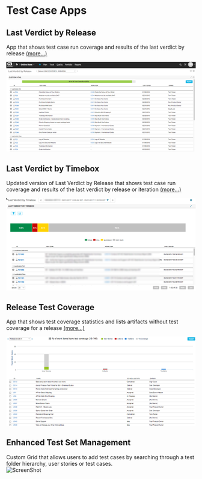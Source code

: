 # Test Case Apps

## Last Verdict by Release
App that shows test case run coverage and results of the last verdict by release [(more...)](/last-verdict-by-release/README.md)  

![ScreenShot](/images/last-verdict-by-release.png)

## Last Verdict by Timebox
Updated version of Last Verdict by Release that shows test case run coverage and results of the last verdict by release or iteration [(more...)](/last-verdict-by-timebox/README.md)  

![ScreenShot](/images/last-verdict-by-timebox.png)

## Release Test Coverage
App that shows test coverage statistics and lists artifacts without test coverage for a release [(more...)](/release-test-coverage/README.md)  

![ScreenShot](/images/release-test-coverage.png)

## Enhanced Test Set Management
Custom Grid that allows users to add test cases by searching through a test folder hierarchy, user stories or test cases.  
![ScreenShot](/enhanced-test-set-mgmt/images/screenshot.png)

